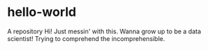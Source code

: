 # hello-world
A repository
Hi!  Just messin' with this.  Wanna grow up to be a data scientist! 
Trying to comprehend the incomprehensible.
